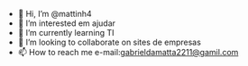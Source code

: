 - 👋 Hi, I’m @mattinh4
- 👀 I’m interested em ajudar 
- 🌱 I’m currently learning TI
- 💞️ I’m looking to collaborate on sites de empresas 
- 📫 How to reach me e-mail:gabrieldamatta2211@gamil.com

<!---
mattinh4/mattinh4 is a ✨ special ✨ repository because its `README.md` (this file) appears on your GitHub profile.
You can click the Preview link to take a look at your changes.
--->
